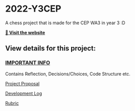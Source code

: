 # **2022-Y3CEP**

A chess project that is made for the CEP WA3 in year 3 :D

**[🚀 Visit the website](https://chess-ajr07.web.app)**

## **View details for this project:**

### **[IMPORTANT INFO](info.md)**

Contains Reflection, Decisions/Choices, Code Structure etc.

[Project Proposal](proposal.md)

[Development Log](devlog.md)

[Rubric](rubric.md)
